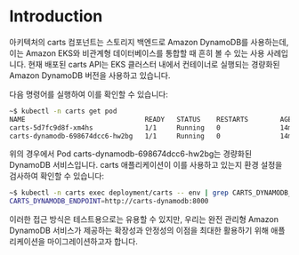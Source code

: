 # Introduction

아키텍처의 carts 컴포넌트는 스토리지 백엔드로 Amazon DynamoDB를 사용하는데, 이는 Amazon EKS와 비관계형 데이터베이스를 통합할 때 흔히 볼 수 있는 사용 사례입니다. 현재 배포된 carts API는 EKS 클러스터 내에서 컨테이너로 실행되는 경량화된 Amazon DynamoDB 버전을 사용하고 있습니다.

다음 명령어를 실행하여 이를 확인할 수 있습니다:

```bash
~$ kubectl -n carts get pod
NAME                              READY   STATUS    RESTARTS        AGE
carts-5d7fc9d8f-xm4hs             1/1     Running   0               14m
carts-dynamodb-698674dcc6-hw2bg   1/1     Running   0               14m
```

위의 경우에서 Pod carts-dynamodb-698674dcc6-hw2bg는 경량화된 DynamoDB 서비스입니다. carts 애플리케이션이 이를 사용하고 있는지 환경 설정을 검사하여 확인할 수 있습니다:

```bash
~$ kubectl -n carts exec deployment/carts -- env | grep CARTS_DYNAMODB_ENDPOINT
CARTS_DYNAMODB_ENDPOINT=http://carts-dynamodb:8000
```

이러한 접근 방식은 테스트용으로는 유용할 수 있지만, 우리는 완전 관리형 Amazon DynamoDB 서비스가 제공하는 확장성과 안정성의 이점을 최대한 활용하기 위해 애플리케이션을 마이그레이션하고자 합니다.

